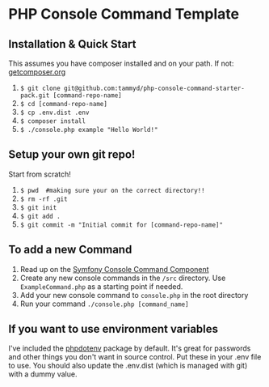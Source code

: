 # PHP Console Command Template

## Installation & Quick Start

This assumes you have composer installed and on your path. If not: [getcomposer.org](https://getcomposer.org/)

1. `$ git clone git@github.com:tammyd/php-console-command-starter-pack.git [command-repo-name]`
2. `$ cd [command-repo-name]`
3. `$ cp .env.dist .env`
4. `$ composer install`
5. `$ ./console.php example "Hello World!"`

## Setup your own git repo!

Start from scratch! 

1. `$ pwd  #making sure your on the correct directory!!`
2. `$ rm -rf .git`
3. `$ git init`
4. `$ git add .`
5. `$ git commit -m "Initial commit for [command-repo-name]" `

## To add a new Command

1. Read up on the [Symfony Console Command Component](http://symfony.com/doc/current/components/console.html)
2. Create any new console commands in the `/src` directory. Use `ExampleCommand.php` as a starting point if needed.
3. Add your new console command to `console.php` in the root directory
4. Run your command `./console.php [command_name]`

## If you want to use environment variables

I've included the [phpdotenv](https://github.com/vlucas/phpdotenv) package by default. It's great for 
 passwords and other things you don't want in source control. Put these in your .env file
 to use. You should also update the .env.dist (which is managed with git) with a dummy value.